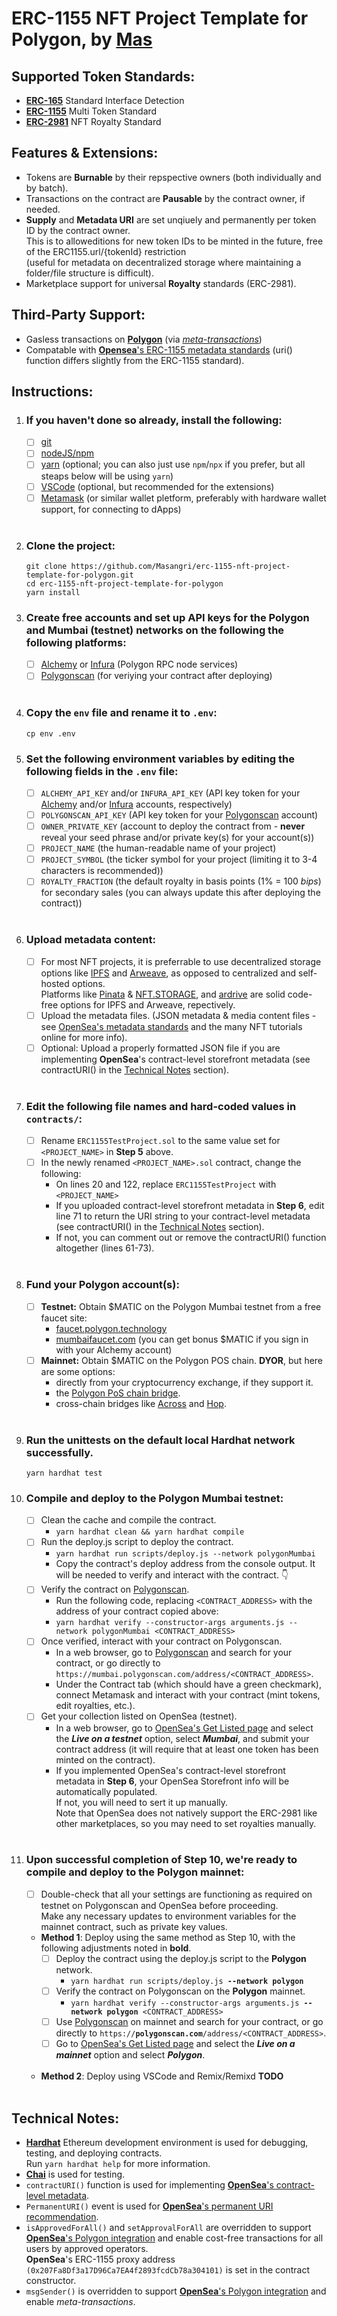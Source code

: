 # **ERC-1155 NFT Project Template for Polygon**, by [Mas](https://github.com/Masangri/)

## Supported Token Standards:
- [**ERC-165**](https://eips.ethereum.org/EIPS/eip-165)   Standard Interface Detection
- [**ERC-1155**](https://eips.ethereum.org/EIPS/eip-1155)  Multi Token Standard
- [**ERC-2981**](https://eips.ethereum.org/EIPS/eip-2981)  NFT Royalty Standard

## Features & Extensions:
- Tokens are **Burnable** by their repspective owners (both individually and by batch).
- Transactions on the contract are **Pausable** by the contract owner, if needed.
- **Supply** and **Metadata URI** are set unqiuely and permanently per token ID by the contract owner.<br/>
  This is to alloweditions for new token IDs to be minted in the future, free of the ERC1155.url/{tokenId} restriction<br/>
  (useful for metadata on decentralized storage where maintaining a folder/file structure is difficult).
- Marketplace support for universal **Royalty** standards (ERC-2981).

## Third-Party Support:
- Gasless transactions on [**Polygon**](https://polygon.technology/) (via [*meta-transactions*](https://docs.opensea.io/docs/polygon-basic-integration))
- Compatable with [**Opensea**'s ERC-1155 metadata standards](https://docs.opensea.io/docs/metadata-standards)
  (uri() function differs slightly from the ERC-1155 standard).

## Instructions:

1. ### If you haven't done so already, install the following:
   - [ ] [git](https://git-scm.com/book/en/v2/Getting-Started-Installing-Git)
   - [ ] [nodeJS/npm](https://docs.npmjs.com/downloading-and-installing-node-js-and-npm)
   - [ ] [yarn](https://classic.yarnpkg.com/lang/en/docs/install)
     (optional; you can also just use `npm`/`npx` if you prefer, but all steaps below will be using `yarn`)
   - [ ] [VSCode](https://code.visualstudio.com/) (optional, but recommended for the extensions)
   - [ ] [Metamask](https://metamask.io/) (or similar wallet pletform, preferably with hardware wallet support, for connecting to dApps)
<br/><br/>

1. ### Clone the project:
   ```
   git clone https://github.com/Masangri/erc-1155-nft-project-template-for-polygon.git
   cd erc-1155-nft-project-template-for-polygon
   yarn install
   ```

1. ### Create free accounts and set up API keys for the Polygon and Mumbai (testnet) networks on the following the following platforms:
   - [ ] [Alchemy](https://www.alchemy.com/) or [Infura](https://infura.io/)
     (Polygon RPC node services)
   - [ ] [Polygonscan](https://polygonscan.com/)
     (for veriying your contract after deploying)
<br/><br/>

1. ### Copy the `env` file and rename it to `.env`:
   ```
   cp env .env
   ```

1. ### Set the following environment variables by editing the following fields in the `.env` file:
   - [ ] `ALCHEMY_API_KEY` and/or `INFURA_API_KEY`
     (API key token for your [Alchemy](https://www.alchemy.com/) and/or [Infura](https://infura.io/) accounts, respectively)
   - [ ] `POLYGONSCAN_API_KEY`
     (API key token for your [Polygonscan](https://polygonscan.com/) account)
   - [ ] `OWNER_PRIVATE_KEY`
     (account to deploy the contract from - **never** reveal your seed phrase and/or private key(s) for your account(s)) 
   - [ ] `PROJECT_NAME`
     (the human-readable name of your project)
   - [ ] `PROJECT_SYMBOL`
     (the ticker symbol for your project (limiting it to 3-4 characters is recommended))
   - [ ] `ROYALTY_FRACTION`
     (the default royalty in basis points (1% = 100 *bips*) for secondary sales (you can always update this after deploying the contract))
<br/><br/>

1. ### Upload metadata content:
   - [ ] For most NFT projects, it is preferrable to use decentralized storage options like [IPFS](https://ipfs.io/) and [Arweave](https://www.arweave.org/),
  as opposed to centralized and self-hosted options.<br/>
  Platforms like [Pinata](https://www.pinata.cloud/) & [NFT.STORAGE](https://nft.storage/), and [ardrive](https://ardrive.io/) are solid code-free options for IPFS and Arweave, repectively.
   - [ ] Upload the metadata files.
     (JSON metadata & media content files - see [OpenSea's metadata standards](https://docs.opensea.io/docs/metadata-standards)
     and the many NFT tutorials online for more info).
   - [ ] Optional: Upload a properly formatted JSON file if you are implementing **OpenSea**'s contract-level storefront metadata
     (see contractURI() in the [Technical Notes](#technical-notes) section).
<br/><br/>

1. ### Edit the following file names and hard-coded values in `contracts/`:
   - [ ] Rename `ERC1155TestProject.sol` to the same value set for `<PROJECT_NAME>` in **Step 5** above.
   - [ ] In the newly renamed `<PROJECT_NAME>.sol` contract, change the following:
     - On lines 20 and 122, replace `ERC1155TestProject` with `<PROJECT_NAME>`
     - If you uploaded contract-level storefront metadata in **Step 6**, edit line 71 to return the URI string to your contract-level metadata
       (see contractURI() in the [Technical Notes](#technical-notes) section).
     - If not, you can comment out or remove the contractURI() function altogether (lines 61-73).
<br/><br/>

1. ### Fund your Polygon account(s):
   - [ ] **Testnet:** Obtain $MATIC on the Polygon Mumbai testnet from a free faucet site:
     - [faucet.polygon.technology](https://faucet.polygon.technology/)
     - [mumbaifaucet.com](https://mumbaifaucet.com/) (you can get bonus $MATIC if you sign in with your Alchemy account)
   - [ ] **Mainnet:** Obtain $MATIC on the Polygon POS chain. **DYOR**, but here are some options:
     - directly from your cryptocurrency exchange, if they support it.
     - the [Polygon PoS chain bridge](https://wallet.polygon.technology/).
     - cross-chain bridges like [Across](https://across.to/) and [Hop](https://app.hop.exchange/).
<br/><br/>

1. ### Run the unittests on the default local Hardhat network successfully.
   ```
   yarn hardhat test
   ```

1. ### Compile and deploy to the Polygon Mumbai testnet:
   - [ ] Clean the cache and compile the contract.<br/>
     - `yarn hardhat clean && yarn hardhat compile`
   - [ ] Run the deploy.js script to deploy the contract.<br/>
     - `yarn hardhat run scripts/deploy.js --network polygonMumbai`
     - Copy the contract's deploy address from the console output. It will be needed to verify and interact with the contract. 👇
   - [ ] Verify the contract on [Polygonscan](https://mumbai.polygonscan.com).<br/>
     - Run the following code, replacing `<CONTRACT_ADDRESS>` with the address of your contract copied above:
     - `yarn hardhat verify --constructor-args arguments.js --network polygonMumbai <CONTRACT_ADDRESS>`
   - [ ] Once verified, interact with your contract on Polygonscan.<br/>
     - In a web browser, go to [Polygonscan](https://mumbai.polygonscan.com) and search for your contract,
       or go directly to `https://mumbai.polygonscan.com/address/<CONTRACT_ADDRESS>`.
     - Under the Contract tab (which should have a green checkmark), connect Metamask and interact with your contract (mint tokens, edit royalties, etc.).
   - [ ] Get your collection listed on OpenSea (testnet).
     - In a web browser, go to [OpenSea's Get Listed page](https://testnets.opensea.io/get-listed) and select the ***Live on a testnet*** option,
       select ***Mumbai***, and submit your contract address (it will require that at least one token has been minted on the contract).
     - If you implemented OpenSea's contract-level storefront metadata in **Step 6**, your OpenSea Storefront info will be automatically populated.<br/>
       If not, you will need to sert it up manually.<br/>
       Note that OpenSea does not natively support the ERC-2981 like other marketplaces, so you may need to set royalties manually.
<br/><br/>

1. ### Upon successful completion of **Step 10**, we're ready to compile and deploy to the Polygon mainnet:
   - [ ] Double-check that all your settings are functioning as required on testnet on Polygonscan and OpenSea before proceeding.<br/>
         Make any necessary updates to environment variables for the mainnet contract, such as private key values.
         
   - **Method 1**: Deploy using the same method as Step 10, with the following adjustments noted in **bold**.<br/>
     - [ ] Deploy the contract using the deploy.js script to the **Polygon** network.
       - `yarn hardhat run scripts/deploy.js `**`--network polygon`**
     - [ ] Verify the contract on Polygonscan on the **Polygon** mainnet.
       - `yarn hardhat verify --constructor-args arguments.js `**`--network polygon`**` <CONTRACT_ADDRESS>`
     - [ ] Use [Polygonscan](https://polygonscan.com) on mainnet and search for your contract,
         or go directly to `https://`**`polygonscan.com`**`/address/<CONTRACT_ADDRESS>`.
     - [ ] Go to [OpenSea's Get Listed page](https://opensea.io/get-listed) and select the ***Live on a mainnet*** option and select ***Polygon***.
<br/><br/>

   - **Method 2**: Deploy using VSCode and Remix/Remixd **TODO** 
<br/><br/>

## Technical Notes:
- [**Hardhat**](https://hardhat.org/) Ethereum development environment is used for debugging, testing, and deploying contracts.<br/>
  Run `yarn hardhat help` for more information.
- [**Chai**](https://www.chaijs.com/) is used for testing.
- `contractURI()` function is used for implementing [**OpenSea**'s contract-level metadata](https://docs.opensea.io/docs/contract-level-metadata ).
- `PermanentURI()` event is used for [**OpenSea**'s permanent URI recommendation](https://opensea.io/blog/announcements/decentralizing-nft-metadata-on-opensea/}).
- `isApprovedForAll()` and `setApprovalForAll` are overridden to support [**OpenSea**'s Polygon integration](https://docs.opensea.io/docs/polygon-basic-integration)
  and enable cost-free transactions for all users by approved operators.<br/>
  **OpenSea**'s ERC-1155 proxy address `(0x207Fa8Df3a17D96Ca7EA4f2893fcdCb78a304101)` is set in the contract constructor.
- `msgSender()` is overridden to support [**OpenSea**'s Polygon integration](https://docs.opensea.io/docs/polygon-basic-integration) and enable *meta-transactions*.
